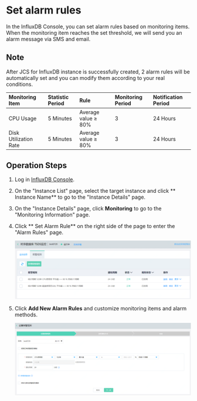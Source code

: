 # Set alarm rules

In the InfluxDB Console, you can set alarm rules based on monitoring items. When the monitoring item reaches the set threshold, we will send you an alarm message via SMS and email.

## Note

After JCS for InfluxDB instance is successfully created, 2 alarm rules will be automatically set and you can modify them according to your real conditions.

| Monitoring Item     | Statistic Period | Rule         | Monitoring Period | Notification Period |
| :--------- | :------- | :----------- | :------- | :------- |
| CPU Usage  | 5 Minutes    | Average value ≥ 80% | 3      | 24 Hours   |
| Disk Utilization Rate | 5 Minutes    | Average value ≥ 80% | 3      | 24 Hours   |

## Operation Steps

1. Log in [InfluxDB Console](http://tsds-console.jdcloud.com/list).

2. On the "Instance List" page, select the target instance and click ** Instance Name** to go to the "Instance Details" page.

3. On the "Instance Details" page, click **Monitoring** to go to the "Monitoring Information" page.

4. Click ** Set Alarm Rule** on the right side of the page to enter the "Alarm Rules" page.

   ![1564390127127](../../../../../image/JCS-for-InfluxDB/1564390127127.png)

5. Click **Add New Alarm Rules** and customize monitoring items and alarm methods.

   ![1564390177670](../../../../../image/JCS-for-InfluxDB/1564390177670.png)